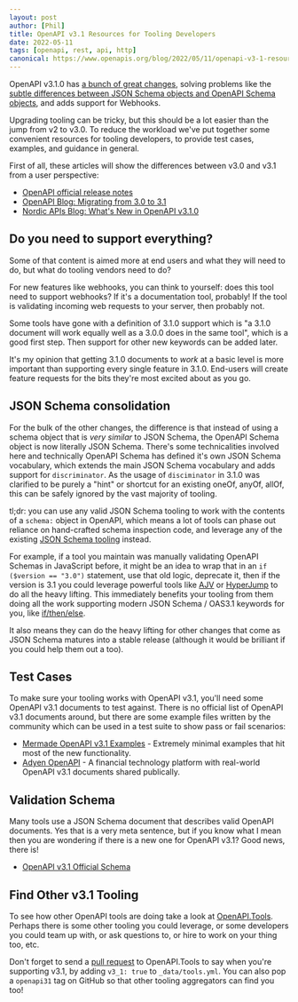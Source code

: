 ```yaml
---
layout: post
author: [Phil]
title: OpenAPI v3.1 Resources for Tooling Developers
date: 2022-05-11
tags: [openapi, rest, api, http]
canonical: https://www.openapis.org/blog/2022/05/11/openapi-v3-1-resources-for-tooling-developers
---
```


OpenAPI v3.1.0 has [a bunch of great changes](https://www.openapis.org/blog/2021/02/18/openapi-specification-3-1-released), solving problems like the [subtle differences between JSON Schema objects and OpenAPI Schema objects](https://apisyouwonthate.com/blog/openapi-json-schema-divergence), and adds support for Webhooks. 

Upgrading tooling can be tricky, but this should be a lot easier than the jump from v2 to v3.0. To reduce the workload we've put together some convenient resources for tooling developers, to provide test cases, examples, and guidance in general.

First of all, these articles will show the differences between v3.0 and v3.1 from a user perspective:

- [OpenAPI official release notes](https://www.openapis.org/blog/2021/02/18/openapi-specification-3-1-released)
- [OpenAPI Blog: Migrating from 3.0 to 3.1](https://www.openapis.org/blog/2021/02/16/migrating-from-openapi-3-0-to-3-1-0)
- [Nordic APIs Blog: What's New in OpenAPI v3.1.0](https://nordicapis.com/whats-new-in-openapi-3-1-0/)

## Do you need to support everything?

Some of that content is aimed more at end users and what they will need to do, but what do tooling vendors need to do? 

For new features like webhooks, you can think to yourself: does this tool need to support webhooks? If it's a documentation tool, probably! If the tool is validating incoming web requests to your server, then probably not. 

Some tools have gone with a definition of 3.1.0 support which is "a 3.1.0 document will work equally well as a 3.0.0 does in the same tool", which is a good first step. Then support for other new keywords can be added later. 

It's my opinion that getting 3.1.0 documents to _work_ at a basic level is more important than supporting every single feature in 3.1.0. End-users will create feature requests for the bits they're most excited about as you go.

## JSON Schema consolidation

For the bulk of the other changes, the difference is that instead of using a schema object that is _very similar_ to JSON Schema, the OpenAPI Schema object is now literally JSON Schema. There's some technicalities involved here and technically OpenAPI Schema has defined it's own JSON Schema vocabulary, which extends the main JSON Schema vocabulary and adds support for `discriminator`. As the usage of `disciminator` in 3.1.0 was clarified to be purely a "hint" or shortcut for an existing oneOf, anyOf, allOf, this can be safely ignored by the vast majority of tooling. 

tl;dr: you can use any valid JSON Schema tooling to work with the contents of a `schema:` object in OpenAPI, which means a lot of tools can phase out reliance on hand-crafted schema inspection code, and leverage any of the existing [JSON Schema tooling](https://json-schema.org/implementations.html) instead. 


For example, if a tool you maintain was manually validating OpenAPI Schemas in JavaScript before, it might be an idea to wrap that in an `if ($version == "3.0")` statement, use that old logic, deprecate it, then if the version is 3.1 you could leverage powerful tools like [AJV](https://github.com/ajv-validator/ajv) or [HyperJump](https://json-schema.hyperjump.io/) to do all the heavy lifting. This immediately benefits your tooling from them doing all the work supporting modern JSON Schema / OAS3.1 keywords for you, like [if/then/else](https://json-schema.org/understanding-json-schema/reference/conditionals.html#if-then-else). 

It also means they can do the heavy lifting for other changes that come as JSON Schema matures into a stable release (although it would be brilliant if you could help them out a too).

## Test Cases

To make sure your tooling works with OpenAPI v3.1, you'll need some OpenAPI v3.1 documents to test against. There is no official list of OpenAPI v3.1 documents around, but there are some example files written by the community which can be used in a test suite to show pass or fail scenarios:

- [Mermade OpenAPI v3.1 Examples](https://github.com/Mermade/openapi3-examples/tree/master/3.1) - Extremely minimal examples that hit most of the new functionality.
- [Adyen OpenAPI](https://github.com/Adyen/adyen-openapi/tree/main/yaml) - A financial technology platform with real-world OpenAPI v3.1 documents shared publically.

## Validation Schema

Many tools use a JSON Schema document that describes valid OpenAPI documents. Yes that is a very meta sentence, but if you know what I mean then you are wondering if there is a new one for OpenAPI v3.1? Good news, there is! 

- [OpenAPI v3.1 Official Schema](https://github.com/OAI/OpenAPI-Specification/tree/main/schemas/v3.1)

## Find Other v3.1 Tooling

To see how other OpenAPI tools are doing take a look at [OpenAPI.Tools](https://openapi.tools). Perhaps there is some other tooling you could leverage, or some developers you could team up with, or ask questions to, or hire to work on your thing too, etc.

Don't forget to send a [pull request](https://github.com/apisyouwonthate/openapi.tools/compare) to OpenAPI.Tools to say when you're supporting v3.1, by adding `v3_1: true` to `_data/tools.yml`. You can also pop a `openapi31` tag on GitHub so that other tooling aggregators can find you too!

